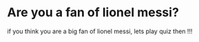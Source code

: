 # Are you a fan of lionel messi?
if you think you are a big fan of lionel messi, lets play quiz then !!!
